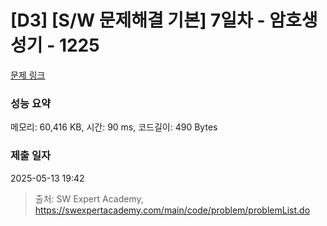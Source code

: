 # [D3] [S/W 문제해결 기본] 7일차 - 암호생성기 - 1225 

[문제 링크](https://swexpertacademy.com/main/code/problem/problemDetail.do?contestProbId=AV14uWl6AF0CFAYD) 

### 성능 요약

메모리: 60,416 KB, 시간: 90 ms, 코드길이: 490 Bytes

### 제출 일자

2025-05-13 19:42



> 출처: SW Expert Academy, https://swexpertacademy.com/main/code/problem/problemList.do